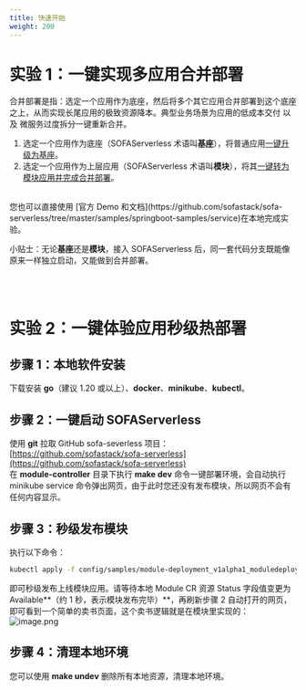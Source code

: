 ```yaml
---
title: 快速开始
weight: 200
---
```


# 实验 1：一键实现多应用合并部署

合并部署是指：选定一个应用作为底座，然后将多个其它应用合并部署到这个底座之上，从而实现长尾应用的极致资源降本。典型业务场景为应用的低成本交付 以及 微服务过度拆分一键重新合并。

1. 选定一个应用作为底座（SOFAServerless 术语叫**基座**），将普通应用[一键升级为基座](docs/tutorials/base-create/springboot-and-sofaboot/)。
2. 选定一个应用作为上层应用（SOFAServerless 术语叫**模块**），将其[一键转为模块应用并完成合并部署](docs/tutorials/base-create/springboot-and-sofaboot/)。
<br/>
您也可以直接使用 [官方 Demo 和文档](https://github.com/sofastack/sofa-serverless/tree/master/samples/springboot-samples/service)在本地完成实验。 

小贴士：无论**基座**还是**模块**，接入 SOFAServerless 后，同一套代码分支既能像原来一样独立启动，又能做到合并部署。

<br/>
<br/>


# 实验 2：一键体验应用秒级热部署

## 步骤 1：本地软件安装
下载安装 **go**（建议 1.20 或以上）、**docker**、**minikube**、**kubectl**。

## 步骤 2：一键启动 SOFAServerless
使用 **git** 拉取 GitHub sofa-severless 项目：[https://github.com/sofastack/sofa-serverless](https://github.com/sofastack/sofa-serverless) <br />在 **module-controller** 目录下执行 **make dev** 命令一键部署环境，会自动执行 minikube service 命令弹出网页，由于此时您还没有发布模块，所以网页不会有任何内容显示。

## 步骤 3：秒级发布模块
执行以下命令：
```bash
kubectl apply -f config/samples/module-deployment_v1alpha1_moduledeployment_provider.yaml
```
即可秒级发布上线模块应用。请等待本地 Module CR 资源 Status 字段值变更为 Available**（约 1 秒，表示模块发布完毕）**，再刷新步骤 2 自动打开的网页，即可看到一个简单的卖书页面，这个卖书逻辑就是在模块里实现的：<br />![image.png](https://intranetproxy.alipay.com/skylark/lark/0/2023/png/671/1694161452232-15aec134-3b2a-491f-9295-0c5f8f7341af.png#clientId=ue383ca9b-aa63-4&from=paste&height=443&id=ub3eb7eb8&originHeight=1318&originWidth=1626&originalType=binary&ratio=2&rotation=0&showTitle=false&size=168110&status=done&style=none&taskId=u07f60163-67e4-42fa-bc41-76e43a09c1f&title=&width=546)

## 步骤 4：清理本地环境
您可以使用 **make undev** 删除所有本地资源，清理本地环境。

<br/>
<br/>
